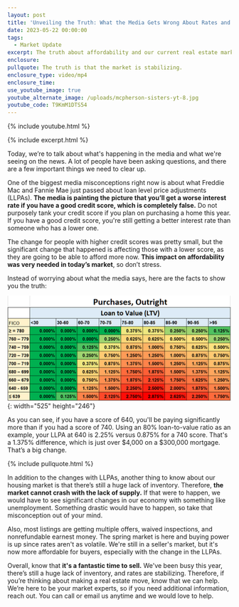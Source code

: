 ```yaml
---
layout: post
title: 'Unveiling the Truth: What the Media Gets Wrong About Rates and Our Market'
date: 2023-05-22 00:00:00
tags:
  - Market Update
excerpt: The truth about affordability and our current real estate market.
enclosure:
pullquote: The truth is that the market is stabilizing.
enclosure_type: video/mp4
enclosure_time:
use_youtube_image: true
youtube_alternate_image: /uploads/mcpherson-sisters-yt-8.jpg
youtube_code: T9KmM1DTS54
---
```

{% include youtube.html %}

{% include excerpt.html %}

Today, we’re to talk about what's happening in the media and what we're seeing on the news. A lot of people have been asking questions, and there are a few important things we need to clear up.&nbsp;

One of the biggest media misconceptions right now is about what Freddie Mac and Fannie Mae just passed about loan level price adjustments (LLPAs). **The media is painting the picture that you’ll get a worse interest rate if you have a good credit score, which is completely false.** Do not purposely tank your credit score if you plan on purchasing a home this year. If you have a good credit score, you're still getting a better interest rate than someone who has a lower one.&nbsp;

The change for people with higher credit scores was pretty small, but the significant change that happened is affecting those with a lower score, as they are going to be able to afford more now. **This impact on affordability was very needed in today’s market**, so don’t stress.&nbsp;

Instead of worrying about what the media says, here are the facts to show you the truth:&nbsp;

![](/uploads/llpa-chart.png){: width="525" height="246"}

As you can see, if you have a score of 640, you'll be paying significantly more than if you had a score of 740. Using an 80% loan-to-value ratio as an example, your LLPA at 640 is 2.25% versus 0.875% for a 740 score. That's a 1.375% difference, which is just over $4,000 on a $300,000 mortgage. That’s a big change.&nbsp;

{% include pullquote.html %}

In addition to the changes with LLPAs, another thing to know about our housing market is that there’s still a huge lack of inventory. Therefore, **the market cannot crash with the lack of supply.** If that were to happen, we would have to see significant changes in our economy with something like unemployment. Something drastic would have to happen, so take that misconception out of your mind.&nbsp;

Also, most listings are getting multiple offers, waived inspections, and nonrefundable earnest money. The spring market is here and buying power is up since rates aren't as volatile. We're still in a seller's market, but it's now more affordable for buyers, especially with the change in the LLPAs.&nbsp;

Overall, know that **it's a fantastic time to sell.** We've been busy this year, there’s still a huge lack of inventory, and rates are stabilizing. Therefore, if you’re thinking about making a real estate move, know that we can help. We’re here to be your market experts, so if you need additional information, reach out. You can call or email us anytime and we would love to help.